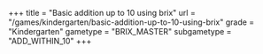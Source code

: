 +++
title = "Basic addition up to 10 using brix"
url = "/games/kindergarten/basic-addition-up-to-10-using-brix"
grade = "Kindergarten"
gametype = "BRIX_MASTER"
subgametype = "ADD_WITHIN_10"
+++